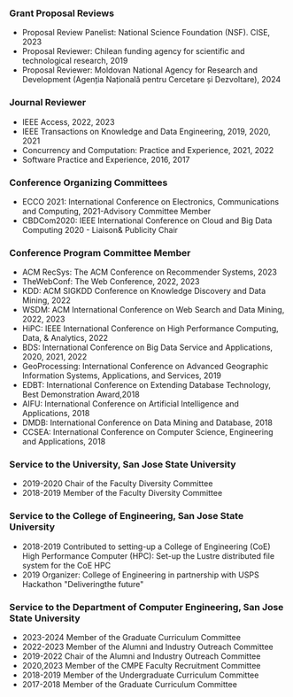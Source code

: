 ### Grant Proposal Reviews

- Proposal Review Panelist: National Science Foundation (NSF). CISE, 2023
- Proposal Reviewer: Chilean funding agency for scientific and technological research, 2019
- Proposal Reviewer: Moldovan National Agency for Research and Development (Agenția Națională pentru Cercetare și Dezvoltare), 2024

### Journal Reviewer

- IEEE Access, 2022, 2023
- IEEE Transactions on Knowledge and Data Engineering, 2019, 2020, 2021
- Concurrency and Computation: Practice and Experience, 2021, 2022
- Software Practice and Experience, 2016, 2017

### Conference Organizing Committees

- ECCO 2021: International Conference on Electronics, Communications and Computing, 2021-Advisory Committee Member
- CBDCom2020: IEEE International Conference on Cloud and Big Data Computing 2020 - Liaison& Publicity Chair

### Conference Program Committee Member

- ACM RecSys: The ACM Conference on Recommender Systems, 2023
- TheWebConf: The Web Conference, 2022, 2023
- KDD: ACM SIGKDD Conference on Knowledge Discovery and Data Mining, 2022
- WSDM: ACM International Conference on Web Search and Data Mining, 2022, 2023
- HiPC: IEEE International Conference on High Performance Computing, Data, & Analytics, 2022
- BDS: International Conference on Big Data Service and Applications, 2020, 2021, 2022
- GeoProcessing: International Conference on Advanced Geographic Information Systems, Applications, and Services, 2019
- EDBT: International Conference on Extending Database Technology, Best Demonstration Award,2018
- AIFU: International Conference on Artificial Intelligence and Applications, 2018
- DMDB: International Conference on Data Mining and Database, 2018
- CCSEA: International Conference on Computer Science, Engineering and Applications, 2018

### Service to the University, San Jose State University

- 2019-2020 Chair of the Faculty Diversity Committee
- 2018-2019 Member of the Faculty Diversity Committee

### Service to the College of Engineering, San Jose State University

- 2018-2019 Contributed to setting-up a College of Engineering (CoE) High Performance Computer (HPC): Set-up the Lustre distributed file system for the CoE HPC
- 2019 Organizer: College of Engineering in partnership with USPS Hackathon "Deliveringthe future"

### Service to the Department of Computer Engineering, San Jose State University

- 2023-2024 Member of the Graduate Curriculum Committee
- 2022-2023 Member of the Alumni and Industry Outreach Committee
- 2019-2022 Chair of the Alumni and Industry Outreach Committee
- 2020,2023 Member of the CMPE Faculty Recruitment Committee
- 2018-2019 Member of the Undergraduate Curriculum Committee
- 2017-2018 Member of the Graduate Curriculum Committee





